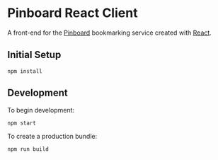 # Pinboard React Client

A front-end for the [Pinboard](https://pinboard.in/) bookmarking service created with [React](https://github.com/facebook/react/).

## Initial Setup

```
npm install
```

## Development

To begin development:

```
npm start
```

To create a production bundle:

```
npm run build
```
